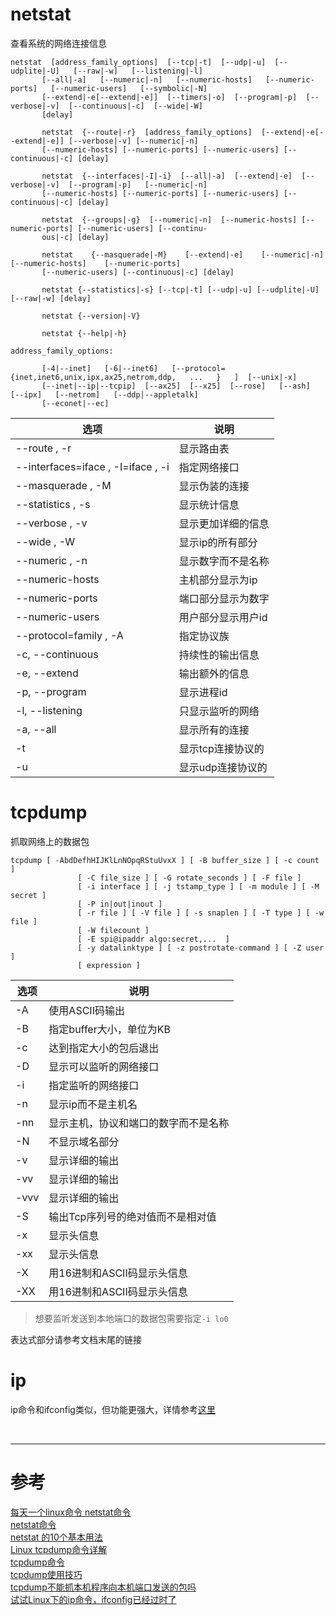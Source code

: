 # netstat
查看系统的网络连接信息
```
netstat  [address_family_options]  [--tcp|-t]  [--udp|-u]  [--udplite|-U]   [--raw|-w]   [--listening|-l]
       [--all|-a]   [--numeric|-n]   [--numeric-hosts]   [--numeric-ports]   [--numeric-users]   [--symbolic|-N]
       [--extend|-e[--extend|-e]]  [--timers|-o]  [--program|-p]  [--verbose|-v]  [--continuous|-c]  [--wide|-W]
       [delay]

       netstat  {--route|-r}  [address_family_options]  [--extend|-e[--extend|-e]] [--verbose|-v] [--numeric|-n]
       [--numeric-hosts] [--numeric-ports] [--numeric-users] [--continuous|-c] [delay]

       netstat  {--interfaces|-I|-i}  [--all|-a]  [--extend|-e]  [--verbose|-v]  [--program|-p]   [--numeric|-n]
       [--numeric-hosts] [--numeric-ports] [--numeric-users] [--continuous|-c] [delay]

       netstat  {--groups|-g}  [--numeric|-n]  [--numeric-hosts] [--numeric-ports] [--numeric-users] [--continu‐
       ous|-c] [delay]

       netstat    {--masquerade|-M}    [--extend|-e]    [--numeric|-n]    [--numeric-hosts]    [--numeric-ports]
       [--numeric-users] [--continuous|-c] [delay]

       netstat {--statistics|-s} [--tcp|-t] [--udp|-u] [--udplite|-U] [--raw|-w] [delay]

       netstat {--version|-V}

       netstat {--help|-h}

address_family_options:

       [-4|--inet]   [-6|--inet6]   [--protocol={inet,inet6,unix,ipx,ax25,netrom,ddp,   ...   }   ]  [--unix|-x]
       [--inet|--ip|--tcpip]  [--ax25]  [--x25]  [--rose]   [--ash]   [--ipx]   [--netrom]   [--ddp|--appletalk]
       [--econet|--ec]
```

|选项 | 说明 |
|--- |--- |
|--route , -r | 显示路由表 |
|--interfaces=iface , -I=iface , -i | 指定网络接口 |
|--masquerade , -M | 显示伪装的连接 |
|--statistics , -s | 显示统计信息 |
|--verbose , -v | 显示更加详细的信息 |
|--wide , -W | 显示ip的所有部分 |
|--numeric , -n | 显示数字而不是名称 |
|--numeric-hosts | 主机部分显示为ip |
|--numeric-ports | 端口部分显示为数字 |
|--numeric-users | 用户部分显示用户id |
|--protocol=family , -A | 指定协议族 |
|-c, --continuous | 持续性的输出信息 |
|-e, --extend | 输出额外的信息 |
|-p, --program | 显示进程id |
|-l, --listening | 只显示监听的网络 |
|-a, --all | 显示所有的连接 |
|-t | 显示tcp连接协议的 |
|-u | 显示udp连接协议的 |



# tcpdump
抓取网络上的数据包
```
tcpdump [ -AbdDefhHIJKlLnNOpqRStuUvxX ] [ -B buffer_size ] [ -c count ]
               [ -C file_size ] [ -G rotate_seconds ] [ -F file ]
               [ -i interface ] [ -j tstamp_type ] [ -m module ] [ -M secret ]
               [ -P in|out|inout ]
               [ -r file ] [ -V file ] [ -s snaplen ] [ -T type ] [ -w file ]
               [ -W filecount ]
               [ -E spi@ipaddr algo:secret,...  ]
               [ -y datalinktype ] [ -z postrotate-command ] [ -Z user ]
               [ expression ]
```

|选项 | 说明 |
|--- |--- |
|-A | 使用ASCII码输出 |
|-B | 指定buffer大小，单位为KB |
|-c | 达到指定大小的包后退出 |
|-D | 显示可以监听的网络接口 |
|-i | 指定监听的网络接口 |
|-n | 显示ip而不是主机名 |
|-nn | 显示主机，协议和端口的数字而不是名称 |
|-N | 不显示域名部分 |
|-v | 显示详细的输出 |
|-vv | 显示详细的输出 |
|-vvv | 显示详细的输出 |
|-S | 输出Tcp序列号的绝对值而不是相对值 |
|-x | 显示头信息 |
|-xx | 显示头信息 |
|-X | 用16进制和ASCII码显示头信息 |
|-XX | 用16进制和ASCII码显示头信息 |
> 想要监听发送到本地端口的数据包需要指定`-i lo0`

表达式部分请参考文档末尾的链接



# ip
ip命令和ifconfig类似，但功能更强大，详情参考[这里][8]


<br/>

---

# 参考

[每天一个linux命令 netstat命令][1]  
[netstat命令][2]  
[netstat 的10个基本用法][3]  
[Linux tcpdump命令详解][4]  
[tcpdump命令][5]  
[tcpdump使用技巧][6]  
[tcpdump不能抓本机程序向本机端口发送的包吗][7]  
[试试Linux下的ip命令，ifconfig已经过时了][8]  

[1]: http://www.cnblogs.com/peida/archive/2013/03/08/2949194.html
[2]: http://man.linuxde.net/netstat
[3]: https://linux.cn/article-2434-1.html
[4]: http://www.cnblogs.com/ggjucheng/archive/2012/01/14/2322659.html
[5]: http://man.linuxde.net/tcpdump
[6]: https://linuxwiki.github.io/NetTools/tcpdump.html
[7]: http://bbs.chinaunix.net/thread-1589327-1-1.html
[8]: https://linux.cn/article-3144-1.html